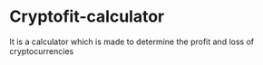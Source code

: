 # Cryptofit-calculator
It is a calculator which is made to determine the profit and loss of cryptocurrencies
